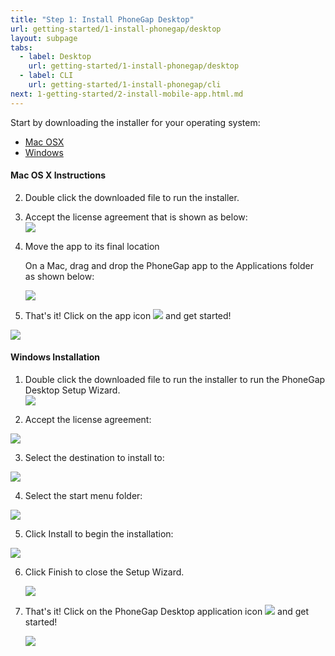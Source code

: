 ```yaml
---
title: "Step 1: Install PhoneGap Desktop"
url: getting-started/1-install-phonegap/desktop
layout: subpage
tabs:
  - label: Desktop
    url: getting-started/1-install-phonegap/desktop
  - label: CLI
    url: getting-started/1-install-phonegap/cli
next: 1-getting-started/2-install-mobile-app.html.md
---
```


Start by downloading the installer for your operating system:

- [Mac OSX](https://github.com/phonegap/phonegap-app-desktop/releases/download/0.1.3/PhoneGapDesktop.dmg)
- [Windows](https://github.com/phonegap/phonegap-app-desktop/releases/download/0.1.3/PhoneGapSetup.exe)

#### Mac OS X Instructions

2. Double click the downloaded file to run the installer.
3. Accept the license agreement that is shown as below:<br>
    ![](/images/license-agreement.png)

4. Move the app to its final location

	On a Mac, drag and drop the PhoneGap app to the Applications folder as shown below:

     ![](/images/drag-to-apps-folder.png)

5. That's it! Click on the app icon ![](/images/desktop-app-icon.jpg) and get started!

  ![](/images/desktop-app-run.png)

#### Windows Installation
1. Double click the downloaded file to run the installer to run the PhoneGap Desktop Setup Wizard.  
![](/images/win-desktop1.png)

2. Accept the license agreement:

  ![](/images/win-desktop2.jpg)

3. Select the destination to install to:

  ![](/images/win-desktop3.jpg)

4. Select the start menu folder:

  ![](/images/win-desktop4.jpg)

5. Click Install to begin the installation:

  ![](/images/win-desktop5.jpg)

6. Click Finish to close the Setup Wizard.

   ![](/images/win-desktop6.jpg)

7. That's it! Click on the PhoneGap Desktop application icon  ![](/images/desktop-app-icon.jpg) and get started!

   ![](/images/desktop-app-run.png)
